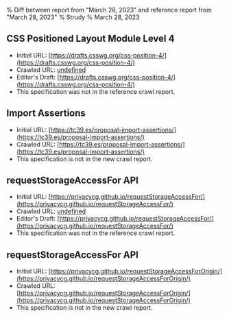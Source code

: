 % Diff between report from "March 28, 2023" and reference report from "March 28, 2023"
% Strudy
% March 28, 2023

## CSS Positioned Layout Module Level 4

- Initial URL: [https://drafts.csswg.org/css-position-4/](https://drafts.csswg.org/css-position-4/)
- Crawled URL: [undefined](undefined)
- Editor's Draft: [https://drafts.csswg.org/css-position-4/](https://drafts.csswg.org/css-position-4/)
- This specification was not in the reference crawl report.


## Import Assertions

- Initial URL: [https://tc39.es/proposal-import-assertions/](https://tc39.es/proposal-import-assertions/)
- Crawled URL: [https://tc39.es/proposal-import-assertions/](https://tc39.es/proposal-import-assertions/)
- This specification is not in the new crawl report.


## requestStorageAccessFor API

- Initial URL: [https://privacycg.github.io/requestStorageAccessFor/](https://privacycg.github.io/requestStorageAccessFor/)
- Crawled URL: [undefined](undefined)
- Editor's Draft: [https://privacycg.github.io/requestStorageAccessFor/](https://privacycg.github.io/requestStorageAccessFor/)
- This specification was not in the reference crawl report.


## requestStorageAccessFor API

- Initial URL: [https://privacycg.github.io/requestStorageAccessForOrigin/](https://privacycg.github.io/requestStorageAccessForOrigin/)
- Crawled URL: [https://privacycg.github.io/requestStorageAccessForOrigin/](https://privacycg.github.io/requestStorageAccessForOrigin/)
- This specification is not in the new crawl report.



